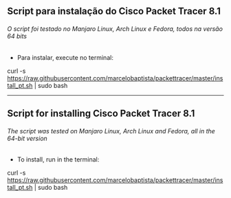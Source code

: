 ## Script para instalação do Cisco Packet Tracer 8.1 

###### O script foi testado no Manjaro Linux, Arch Linux e Fedora, todos na versão 64 bits

- Para instalar, execute no terminal:

curl -s https://raw.githubusercontent.com/marcelobaptista/packettracer/master/install_pt.sh | sudo bash

***************************************************************************************************

## Script for installing Cisco Packet Tracer 8.1

###### The script was tested on Manjaro Linux, Arch Linux and Fedora, all in the 64-bit version

- To install, run in the terminal:

curl -s https://raw.githubusercontent.com/marcelobaptista/packettracer/master/install_pt.sh | sudo bash
